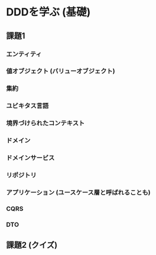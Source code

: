 # DDDを学ぶ (基礎)

## 課題1

### エンティティ

### 値オブジェクト (バリューオブジェクト)

### 集約

### ユビキタス言語

### 境界づけられたコンテキスト

### ドメイン

### ドメインサービス

### リポジトリ

### アプリケーション (ユースケース層と呼ばれることも)

### CQRS

### DTO

## 課題2 (クイズ)
